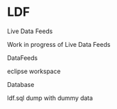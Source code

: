 LDF
===

Live Data Feeds

Work in progress of Live Data Feeds

DataFeeds

eclipse workspace

Database

ldf.sql dump with dummy data